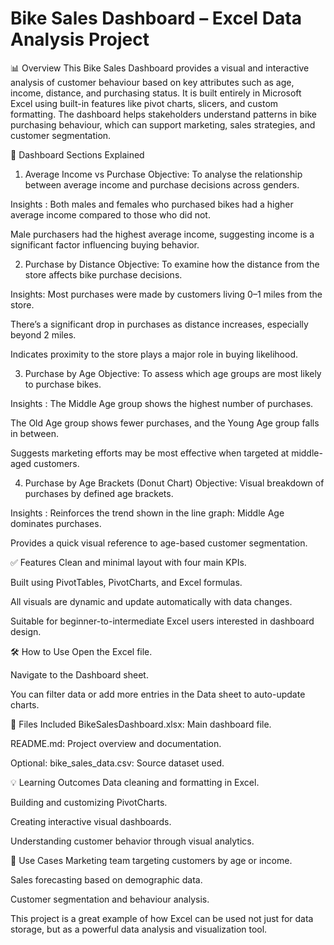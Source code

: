 # Bike Sales Dashboard – Excel Data Analysis Project
📊 Overview
This Bike Sales Dashboard provides a visual and interactive analysis of customer behaviour based on key attributes such as age, income, distance, and purchasing status. It is built entirely in Microsoft Excel using built-in features like pivot charts, slicers, and custom formatting. The dashboard helps stakeholders understand patterns in bike purchasing behaviour, which can support marketing, sales strategies, and customer segmentation.

📌 Dashboard Sections Explained
1. Average Income vs Purchase
Objective: To analyse the relationship between average income and purchase decisions across genders.

Insights : Both males and females who purchased bikes had a higher average income compared to those who did not.

Male purchasers had the highest average income, suggesting income is a significant factor influencing buying behavior.

2. Purchase by Distance
Objective: To examine how the distance from the store affects bike purchase decisions.

Insights: Most purchases were made by customers living 0–1 miles from the store.

There’s a significant drop in purchases as distance increases, especially beyond 2 miles.

Indicates proximity to the store plays a major role in buying likelihood.

3. Purchase by Age
Objective: To assess which age groups are most likely to purchase bikes.

Insights : The Middle Age group shows the highest number of purchases.

The Old Age group shows fewer purchases, and the Young Age group falls in between.

Suggests marketing efforts may be most effective when targeted at middle-aged customers.

4. Purchase by Age Brackets (Donut Chart)
Objective: Visual breakdown of purchases by defined age brackets.

Insights : Reinforces the trend shown in the line graph: Middle Age dominates purchases.

Provides a quick visual reference to age-based customer segmentation.

✅ Features
Clean and minimal layout with four main KPIs.

Built using PivotTables, PivotCharts, and Excel formulas.

All visuals are dynamic and update automatically with data changes.

Suitable for beginner-to-intermediate Excel users interested in dashboard design.

🛠️ How to Use
Open the Excel file.

Navigate to the Dashboard sheet.

You can filter data or add more entries in the Data sheet to auto-update charts.

📁 Files Included
BikeSalesDashboard.xlsx: Main dashboard file.

README.md: Project overview and documentation.

Optional: bike_sales_data.csv: Source dataset used.

💡 Learning Outcomes
Data cleaning and formatting in Excel.

Building and customizing PivotCharts.

Creating interactive visual dashboards.

Understanding customer behavior through visual analytics.

📌 Use Cases
Marketing team targeting customers by age or income.

Sales forecasting based on demographic data.

Customer segmentation and behaviour analysis.

This project is a great example of how Excel can be used not just for data storage, but as a powerful data analysis and visualization tool.
